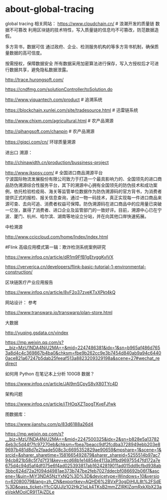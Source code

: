# about-global-tracing
global tracing 
相关网站： 
https://www.cloudchain.cn/    # 浪潮开发的质量链
          数据不可篡改
利用区块链的技术特性，写入质量链的信息均不可篡改，防范数据造假。


多方背书，数据可信
通过政府、企业、检测服务机构的等多方背书机制，确保质量数据的高可信度。


按需授权，保障数据安全
所有数据采用加密算法进行保存，写入方授权后才可进行数据共享，避免隐私数据泄露。

http://trace.hurongsoft.com/

https://cndfmg.com/solutionController/toSolution.do

http://www.yiquantech.com/product    # 追溯系统

https://blockchain.xunlei.com/site/tradesource.html  # 迅雷链系统

http://www.chixm.com/agricultural.html   # 农产品溯源

http://qihangsoft.com/chanpin    # 农产品溯源

https://giqci.com/cn/   环球质量溯源 

进出口 溯源： 

http://chinawidth.cn/production/bussiness-project

http://www.jkspsy.com/   # 全国进口商品溯源平台   
    宁波国际物流发展股份有限公司致力于打造一个最具影响力的、全国领先的进口商品防伪溯源综合性服务平台，其下的溯源中心拥有全国领先的防伪技术和成功案例，依托检验检疫局、海关等监管单位数据作为防伪溯源码的官方背书，为消费者提供正式的报检、报关信息查询，通过一物一码技术，真正实现每一件进口商品来源可查、去向可追、消费者权益可保障。防伪溯源码在进口商品中的应用量已突破一亿张，赢得了消费者、进口企业及监管部门的一致好评。目前，溯源中心已在宁波、厦门、杭州、哈尔滨、湖南等地设立分站，并在向其他口岸快速拓展。 
          

中检溯源

http://www.cciccloud.com/home/Index/index.html

#Flink 高级应用模式第一辑：欺诈检测系统案例研究

https://www.infoq.cn/article/dR1m9FfB1gEtvggKvlVX

https://ververica.cn/developers/flink-basic-tutorial-1-environmental-construction/


区块链医疗产业应用报告

https://www.infoq.cn/article/8vF2o37zveKTxXPkt4kQ

网站设计： 参考

https://www.transwarp.io/transwarp/plan-store.html

大数据

http://yuqing.gsdata.cn/vindex

https://mp.weixin.qq.com/s?__biz=MzU1NDA4NjU2MA==&mid=2247486381&idx=1&sn=b965af486d7653a8d4c4c369867b4ba0&chksm=fbe9b262cc9e3b7454d840ab9a94c64400ace821a67247b5dab25feeaf513a8823209329198a&scene=27#wechat_redirect

如何用 Python 在笔记本上分析 100GB 数据？

https://www.infoq.cn/article/JAl9mSCpyS8vX80TYc4D

架构问题

https://www.infoq.cn/article/iTHOqXZTpogTKveFJfwk

图数据库： 

https://www.jianshu.com/p/83d6188a26d4

https://mp.weixin.qq.com/s?__biz=MzU1NDA4NjU2MA==&mid=2247500325&idx=2&sn=b828e5a137824eb3c5d44f7fc97270eb&chksm=fbea7beacc9df2fcdba3728949ebb203e89697b481d8d7e2faade508c3c6695352829ae90659&mpshare=1&scene=1&srcid=&sharer_sharetime=1581665492879&sharer_shareid=5255514b97ac794cb821b58c5f7d7f31&key=ecd68b1e14854e4113a3ffbd96975547fd172a7e675d4c94d5af4df075e6f4ad025393817ab16242819011ad015dd9cfbd938ab3bbc624d72a2f094d4981ae373b747be2feb7027ddecbf086692b06f7&ascene=1&uin=MjY3NDA5NzYxNQ%3D%3D&devicetype=Windows+10&version=62080079&lang=zh_CN&exportkey=AQHD6%2BVxP3ogDiHUL8t%2FSdE%3D&pass_ticket=YfcCQUJlz1O2Hk21qLk4TKsB2mmZZIRKlZqmRxkXbX23aeVpkMOoICR91TAjZDLe

